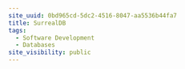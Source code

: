 ```yaml
---
site_uuid: 0bd965cd-5dc2-4516-8047-aa5536b44fa7
title: SurrealDB
tags:
  - Software Development
  - Databases
site_visibility: public
---
```


